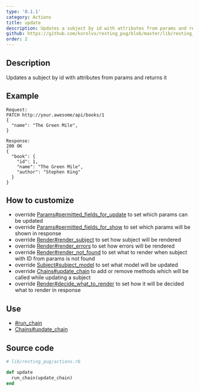 ```yaml
---
type: '0.1.1'
category: Actions
title: update
description: Updates a subject by id with attributes from params and returns it
github: https://github.com/korolvs/resting_pug/blob/master/lib/resting_pug/actions.rb#L67
order: 2
---
```


## Description
Updates a subject by id with attributes from params and returns it

## Example
```
Request:
PATCH http://your.awesome/api/books/1
{
  "name": "The Green Mile",
}

Response:
200 OK
{
  "book": {
    "id": 1,
    "name": "The Green Mile",
    "author": "Stephen King"
  }
}
```

## How to customize
- override [Params#permitted_fields_for_update](/0.1.1/params/permitted_fields_for_update) to set which params can be updated
- override [Params#permitted_fields_for_show](/0.1.1/params/permitted_fields_for_show) to set which params will be shown in response
- override [Render#render_subject](/0.1.1/render/render_subject) to set how subject will be rendered
- override [Render#render_errors](/0.1.1/render/render_errors) to set how errors will be rendered
- override [Render#render_not_found](/0.1.1/render/render_not_found) to set what to render when subject with ID from params is not found
- override [Subject#subject_model](/0.1.1/subject/subject_model) to set what model will be updated
- override [Chains#update_chain](/0.1.1/chains/update_chain) to add or remove methods which will be called while updating a subject
- override [Render#decide_what_to_render](/0.1.1/render/decide_what_to_render) to set how it will be decided what to render in response

## Use
- [#run_chain](/0.1.1/actions/run_chain)
- [Chains#update_chain](/0.1.1/chains/update_chain)

## Source code
```ruby
# lib/resting_pug/actions.rb

def update
  run_chain(update_chain)
end
```



